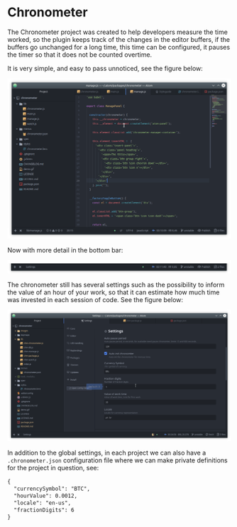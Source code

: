 # Chronometer

The Chronometer project was created to help developers measure the time worked, so the plugin keeps track of the changes in the editor buffers, if the buffers go unchanged for a long time, this time can be configured, it pauses the timer so that it does not be counted overtime.

It is very simple, and easy to pass unnoticed, see the figure below:

![Atom with chronometer working](images/window-of-work.png?raw=true)

Now with more detail in the bottom bar:

![Detail of chronometer working](images/chronometer-working-with-value.png?raw=true)

The chronometer still has several settings such as the possibility to inform the value of an hour of your work, so that it can estimate how much time was invested in each session of code. See the figure below:

![Settings](images/chronometer-configuration.png?raw=true)

In addition to the global settings, in each project we can also have a <code> .chronometer.json</code> configuration file where we can make private definitions for the project in question, see:

<pre><code class="json">{
  "currencySymbol": "BTC",
  "hourValue": 0.0012,
  "locale": "en-us",
  "fractionDigits": 6
}</code></pre>
